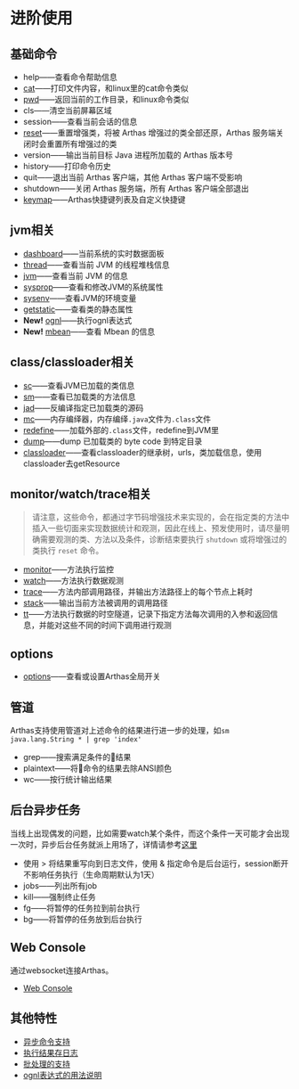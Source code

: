 进阶使用
===

## 基础命令


* help——查看命令帮助信息
* [cat](cat.md)——打印文件内容，和linux里的cat命令类似
* [pwd](pwd.md)——返回当前的工作目录，和linux命令类似
* cls——清空当前屏幕区域
* session——查看当前会话的信息
* [reset](reset.md)——重置增强类，将被 Arthas 增强过的类全部还原，Arthas 服务端关闭时会重置所有增强过的类
* version——输出当前目标 Java 进程所加载的 Arthas 版本号
* history——打印命令历史
* quit——退出当前 Arthas 客户端，其他 Arthas 客户端不受影响
* shutdown——关闭 Arthas 服务端，所有 Arthas 客户端全部退出
* [keymap](keymap.md)——Arthas快捷键列表及自定义快捷键

## jvm相关


* [dashboard](dashboard.md)——当前系统的实时数据面板
* [thread](thread.md)——查看当前 JVM 的线程堆栈信息
* [jvm](jvm.md)——查看当前 JVM 的信息
* [sysprop](sysprop.md)——查看和修改JVM的系统属性
* [sysenv](sysenv.md)——查看JVM的环境变量
* [getstatic](getstatic.md)——查看类的静态属性
* **New!** [ognl](ognl.md)——执行ognl表达式
* **New!** [mbean](mbean.md)——查看 Mbean 的信息

## class/classloader相关


* [sc](sc.md)——查看JVM已加载的类信息
* [sm](sm.md)——查看已加载类的方法信息
* [jad](jad.md)——反编译指定已加载类的源码
* [mc](mc.md)——内存编绎器，内存编绎`.java`文件为`.class`文件
* [redefine](redefine.md)——加载外部的`.class`文件，redefine到JVM里
* [dump](dump.md)——dump 已加载类的 byte code 到特定目录
* [classloader](classloader.md)——查看classloader的继承树，urls，类加载信息，使用classloader去getResource

## monitor/watch/trace相关


> 请注意，这些命令，都通过字节码增强技术来实现的，会在指定类的方法中插入一些切面来实现数据统计和观测，因此在线上、预发使用时，请尽量明确需要观测的类、方法以及条件，诊断结束要执行 `shutdown` 或将增强过的类执行 `reset` 命令。

* [monitor](monitor.md)——方法执行监控
* [watch](watch.md)——方法执行数据观测
* [trace](trace.md)——方法内部调用路径，并输出方法路径上的每个节点上耗时
* [stack](stack.md)——输出当前方法被调用的调用路径
* [tt](tt.md)——方法执行数据的时空隧道，记录下指定方法每次调用的入参和返回信息，并能对这些不同的时间下调用进行观测

## options

* [options](options.md)——查看或设置Arthas全局开关


## 管道

Arthas支持使用管道对上述命令的结果进行进一步的处理，如`sm java.lang.String * | grep 'index'`

* grep——搜索满足条件的结果
* plaintext——将命令的结果去除ANSI颜色
* wc——按行统计输出结果

## 后台异步任务

当线上出现偶发的问题，比如需要watch某个条件，而这个条件一天可能才会出现一次时，异步后台任务就派上用场了，详情请参考[这里](async.md)

* 使用 > 将结果重写向到日志文件，使用 & 指定命令是后台运行，session断开不影响任务执行（生命周期默认为1天）
* jobs——列出所有job
* kill——强制终止任务
* fg——将暂停的任务拉到前台执行
* bg——将暂停的任务放到后台执行

## Web Console

通过websocket连接Arthas。

* [Web Console](web-console.md)

## 其他特性

* [异步命令支持](async.md)
* [执行结果存日志](save-log.md)
* [批处理的支持](batch-support.md)
* [ognl表达式的用法说明](https://github.com/alibaba/arthas/issues/11)


